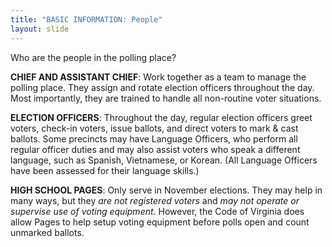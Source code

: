 ```yaml
---
title: "BASIC INFORMATION: People"
layout: slide
---
```


Who are the people in the polling place?

**CHIEF AND ASSISTANT CHIEF**: Work together as a team to manage the polling place. They assign and rotate election officers throughout the day. Most importantly, they are trained to handle all non-routine voter situations.

**ELECTION OFFICERS**: Throughout the day, regular election officers greet voters, check-in voters, issue ballots, and direct voters to mark & cast ballots. Some precincts may have Language Officers, who perform all regular officer duties and may also assist voters who speak a different language, such as Spanish, Vietnamese, or Korean. (All Language Officers have been assessed for their language skills.)

**HIGH SCHOOL PAGES**: Only serve in November elections. They may help in many ways, but they *are not registered voters* and *may not operate or supervise use of voting equipment*. However, the Code of Virginia does allow Pages to help setup voting equipment before polls open and count unmarked ballots.
